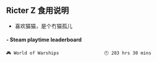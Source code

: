 ## Ricter Z 食用说明
- 喜欢猫猫，是个冇猫孤儿

<!-- steam-box start -->
#### - Steam playtime leaderboard
```text
🎮 World of Warships                 🕘 283 hrs 30 mins
```
<!-- Powered by https://github.com/YouEclipse/steam-box . -->
<!-- steam-box end -->
